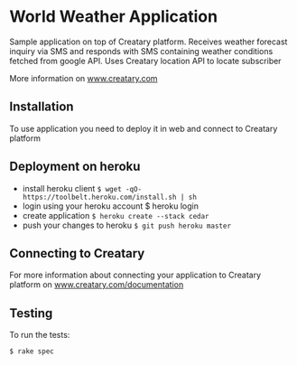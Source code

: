 World Weather Application
=============

Sample application on top of Creatary platform.
Receives weather forecast inquiry via SMS and responds with SMS containing weather conditions fetched from google API.
Uses Creatary location API to locate subscriber


More information on www.creatary.com


Installation
-----------

To use application you need to deploy it in web and connect to Creatary platform

## Deployment on heroku

  * install heroku client
  ``` $ wget -qO- https://toolbelt.heroku.com/install.sh | sh ```
  * login using your heroku account
  $ heroku login
  * create application
  ```$ heroku create --stack cedar```
  * push your changes to heroku
  ```$ git push heroku master```

## Connecting to Creatary

  For more information about connecting your application to Creatary platform on www.creatary.com/documentation

Testing
-------

To run the tests:

    $ rake spec




